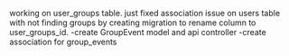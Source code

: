 working on user_groups table. 
just fixed association issue on users table with not finding groups by creating migration to rename column to user_groups_id. 
-create GroupEvent model and api controller
-create association for group_events